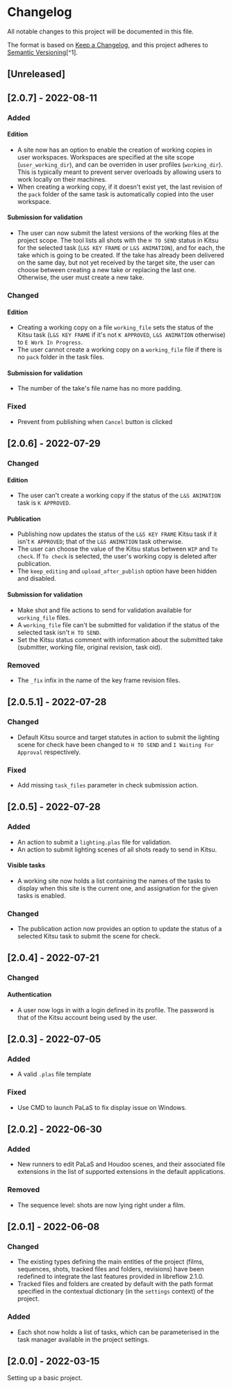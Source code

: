 # Changelog

All notable changes to this project will be documented in this file.

The format is based on [Keep a Changelog](https://keepachangelog.com/en/1.0.0/),
and this project adheres to [Semantic Versioning](https://semver.org/spec/v2.0.0.html)[^1].

<!---
Types of changes

- Added for new features.
- Changed for changes in existing functionality.
- Deprecated for soon-to-be removed features.
- Removed for now removed features.
- Fixed for any bug fixes.
- Security in case of vulnerabilities.

-->

## [Unreleased]

## [2.0.7] - 2022-08-11

### Added

#### Edition

* A site now has an option to enable the creation of working copies in user workspaces. Workspaces are specified at the site scope (`user_working_dir`), and can be overriden in user profiles (`working_dir`). This is typically meant to prevent server overloads by allowing users to work locally on their machines.
* When creating a working copy, if it doesn't exist yet, the last revision of the `pack` folder of the same task is automatically copied into the user workspace.

#### Submission for validation

* The user can now submit the latest versions of the working files at the project scope. The tool lists all shots with the `H TO SEND` status in Kitsu for the selected task (`L&S KEY FRAME` or `L&S ANIMATION`), and for each, the take which is going to be created. If the take has already been delivered on the same day, but not yet received by the target site, the user can choose between creating a new take or replacing the last one. Otherwise, the user must create a new take.

### Changed

#### Edition

* Creating a working copy on a file `working_file` sets the status of the Kitsu task (`L&S KEY FRAME` if it's not `K APPROVED`, `L&S ANIMATION` otherwise) to `E Work In Progress`.
* The user cannot create a working copy on a `working_file` file if there is no `pack` folder in the task files.

#### Submission for validation

* The number of the take's file name has no more padding.

### Fixed

* Prevent from publishing when `Cancel` button is clicked

## [2.0.6] - 2022-07-29

### Changed

#### Edition

* The user can't create a working copy if the status of the `L&S ANIMATION` task is `K APPROVED`.

#### Publication

* Publishing now updates the status of the `L&S KEY FRAME` Kitsu task if it isn't `K APPROVED`; that of the `L&S ANIMATION` task otherwise.
* The user can choose the value of the Kitsu status between `WIP` and `To check`. If `To check` is selected, the user's working copy is deleted after publication.
* The `keep_editing` and `upload_after_publish` option have been hidden and disabled.

#### Submission for validation

* Make shot and file actions to send for validation available for `working_file` files.
* A `working_file` file can't be submitted for validation if the status of the selected task isn't `H TO SEND`.
* Set the Kitsu status comment with information about the submitted take (submitter, working file, original revision, task oid).

### Removed

* The `_fix` infix in the name of the key frame revision files.

## [2.0.5.1] - 2022-07-28

### Changed

* Default Kitsu source and target statutes in action to submit the lighting scene for check have been changed to `H TO SEND` and `I Waiting For Approval` respectively.

### Fixed

* Add missing `task_files` parameter in check submission action.

## [2.0.5] - 2022-07-28

### Added

* An action to submit a `lighting.plas` file for validation.
* An action to submit lighting scenes of all shots ready to send in Kitsu.

#### Visible tasks

* A working site now holds a list containing the names of the tasks to display when this site is the current one, and assignation for the given tasks is enabled.

### Changed

* The publication action now provides an option to update the status of a selected Kitsu task to submit the scene for check.

## [2.0.4] - 2022-07-21

### Changed

#### Authentication

* A user now logs in with a login defined in its profile. The password is that of the Kitsu account being used by the user.

## [2.0.3] - 2022-07-05

### Added

* A valid `.plas` file template

### Fixed

* Use CMD to launch PaLaS to fix display issue on Windows.

## [2.0.2] - 2022-06-30

### Added

* New runners to edit PaLaS and Houdoo scenes, and their associated file extensions in the list of supported extensions in the default applications.

### Removed

* The sequence level: shots are now lying right under a film.

## [2.0.1] - 2022-06-08

### Changed

* The existing types defining the main entities of the project (films, sequences, shots, tracked files and folders, revisions) have been redefined to integrate the last features provided in libreflow 2.1.0.
* Tracked files and folders are created by default with the path format specified in the contextual dictionary (in the `settings` context) of the project.

### Added

* Each shot now holds a list of tasks, which can be parameterised in the task manager available in the project settings.

## [2.0.0] - 2022-03-15

Setting up a basic project.